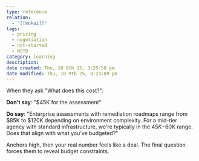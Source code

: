 ```yaml
---
type: reference
relation:
  - "[[mokai]]"
tags:
  - pricing
  - negotiation
  - not-started
  - NSTD
category: learning
description:
date created: Thu, 10 9th 25, 3:25:58 pm
date modified: Thu, 10 9th 25, 8:23:09 pm
---
```

When they ask "What does this cost?":

**Don't say**: "$45K for the assessment"

**Do say**: "Enterprise assessments with remediation roadmaps range from $85K to $120K depending on environment complexity. For a mid-tier agency with standard infrastructure, we're typically in the $45K-$60K range. Does that align with what you've budgeted?"

Anchors high, then your real number feels like a deal. The final question forces them to reveal budget constraints.
